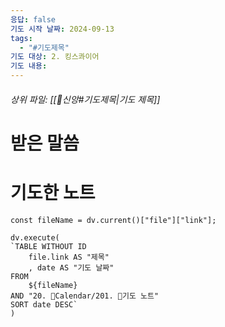 ```yaml
---
응답: false
기도 시작 날짜: 2024-09-13
tags:
  - "#기도제목"
기도 대상: 2. 킹스콰이어
기도 내용:
---
```

###### 상위 파일: [[🧭신앙#기도제목|기도 제목]]

# 받은 말씀


# 기도한 노트
```dataviewjs
const fileName = dv.current()["file"]["link"];

dv.execute(
`TABLE WITHOUT ID
	file.link AS "제목"
	, date AS "기도 날짜"
FROM
	${fileName}
AND "20. 📅Calendar/201. 🙏기도 노트"
SORT date DESC`
)
```

